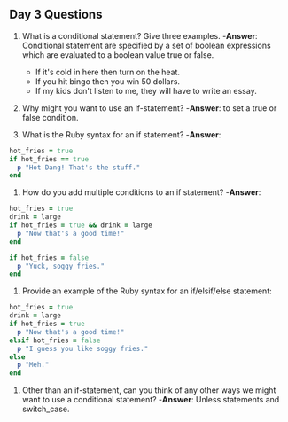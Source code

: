 
## Day 3 Questions

1. What is a conditional statement? Give three examples.
  -__Answer__: Conditional statement are specified by a set of boolean expressions which are evaluated to a boolean value true or false.

    - If it's cold in here then turn on the heat.
    - If you hit bingo then you win 50 dollars.
    - If my kids don't listen to me, they will have to write an essay.

1. Why might you want to use an if-statement?
 -__Answer__: to set a true or false condition.

1. What is the Ruby syntax for an if statement?
  -__Answer__:
  ```ruby
  hot_fries = true
  if hot_fries == true
    p "Hot Dang! That's the stuff."
end
  ```

1. How do you add multiple conditions to an if statement?
  -__Answer__:
```Ruby
hot_fries = true
drink = large
if hot_fries = true && drink = large
  p "Now that's a good time!"
end

if hot_fries = false
  p "Yuck, soggy fries."
end
```

1. Provide an example of the Ruby syntax for an if/elsif/else statement:

```Ruby
hot_fries = true
drink = large
if hot_fries = true
  p "Now that's a good time!"
elsif hot_fries = false
  p "I guess you like soggy fries."
else
  p "Meh."
end
```

1. Other than an if-statement, can you think of any other ways we might want to use a conditional statement?
  -__Answer__: Unless statements and switch_case.
